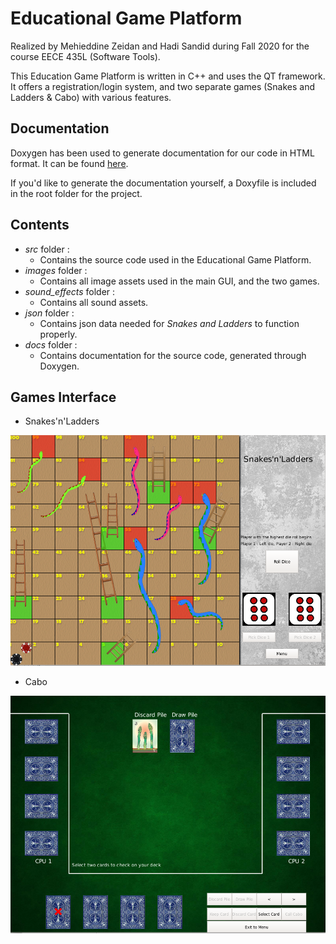 # Educational Game Platform

Realized by Mehieddine Zeidan and Hadi Sandid during Fall 2020 for the course EECE 435L (Software Tools).

This Education Game Platform is written in C++ and uses the QT framework. It offers a registration/login system, and two separate games (Snakes and Ladders & Cabo) with various features.


## Documentation

Doxygen has been used to generate documentation for our code in HTML format. It can be found [here](https://hsandid.github.io/EducationalGamePlatform).

If you'd like to generate the documentation yourself, a Doxyfile is included in the root folder for the project.

## Contents

- *src* folder :
   - Contains the source code used in the Educational Game Platform.
- *images* folder :
   - Contains all image assets used in the main GUI, and the two games.
- *sound_effects* folder :
   - Contains all sound assets.
- *json* folder :
   - Contains json data needed for *Snakes and Ladders* to function properly.
- *docs* folder :
   - Contains documentation for the source code, generated through Doxygen.

## Games Interface

- Snakes'n'Ladders

![SNL Game](images/SnakesAndLadder-README.PNG)

- Cabo

![Cabo Game](images/Cabo-README.PNG)
